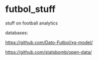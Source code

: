 # futbol_stuff
stuff on football analytics


databases:

https://github.com/Dato-Futbol/xg-model/

https://github.com/statsbomb/open-data/
